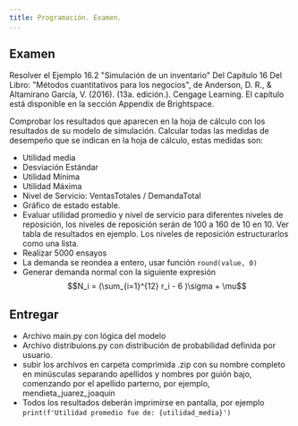 ```yaml
---
title: Programación. Examen.
...
```


## Examen
Resolver el Ejemplo 16.2 "Simulación de un inventario" Del Capítulo 16 Del Libro: "Métodos cuantitativos para los negocios", de Anderson, D. R., & Altamirano García, V. (2016).  (13a. edición.). Cengage Learning. El capítulo está disponible en la sección Appendix de Brightspace.

Comprobar los resultados que aparecen en la hoja de cálculo con los resultados de su modelo de simulación. Calcular todas las medidas de desempeño que se indican en la hoja de cálculo, estas medidas son:

- Utilidad media
- Desviación Estándar
- Utilidad Mínima
- Utilidad Máxima
- Nivel de Servicio: VentasTotales / DemandaTotal 
- Gráfico de estado estable.
- Evaluar utilidad promedio y nivel de servicio para diferentes niveles de reposición, los niveles de reposición serán de 100 a 160 de 10 en 10. Ver tabla de resultados en ejemplo. Los niveles de reposición estructurarlos como una lista.
- Realizar 5000 ensayos
- La demanda se reondea a entero, usar función `round(value, 0)`
- Generar demanda normal con la siguiente expresión $$N_i = (\sum_{i=1}^{12} r_i - 6 )\sigma + \mu$$



## Entregar
- Archivo main.py con lógica del modelo
- Archivo distribuions.py con distribución de probabilidad definida por usuario.
- subir los archivos en carpeta comprimida .zip con su nombre completo en minúsculas separando apellidos y nombres por guión bajo, comenzando por el apellido parterno, por ejemplo, mendieta_juarez_joaquin
- Todos los resultados deberán imprimirse en pantalla, por ejemplo `print(f'Utilidad promedio fue de: {utilidad_media}')`